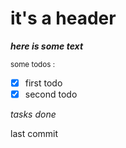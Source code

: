 # it's a header

***here is some text***

<sub> some todos : </sub>

- [x] first todo
- [x] second todo

*tasks done*

last commit
